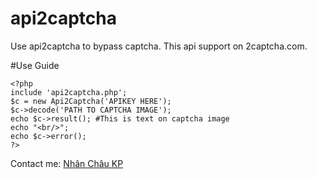 # api2captcha
Use api2captcha to bypass captcha. This api support on 2captcha.com.

#Use Guide
```
<?php
include 'api2captcha.php';
$c = new Api2Captcha('APIKEY HERE');
$c->decode('PATH TO CAPTCHA IMAGE');
echo $c->result(); #This is text on captcha image
echo "<br/>";
echo $c->error();
?>
```

Contact me: [Nhân Châu KP](https://www.facebook.com/pronhan95)
